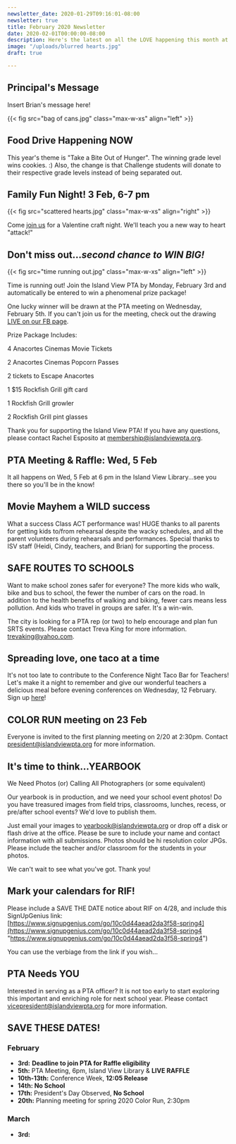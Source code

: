 ```yaml
---
newsletter_date: 2020-01-29T09:16:01-08:00
newsletter: true
title: February 2020 Newsletter
date: 2020-02-01T00:00:00-08:00
description: Here's the latest on all the LOVE happening this month at Island View!
image: "/uploads/blurred hearts.jpg"
draft: true

---
```

## Principal's Message

Insert Brian's message here!

{{< fig src="bag of cans.jpg" class="max-w-xs" align="left" >}}

## Food Drive Happening NOW

This year's theme is "Take a Bite Out of Hunger". The winning grade level wins cookies. :) Also, the change is that Challenge students will donate to their respective grade levels instead of being separated out.

## Family Fun Night! 3 Feb, 6-7 pm

{{< fig src="scattered hearts.jpg" class="max-w-xs" align="right" >}}

Come [join us](https://www.facebook.com/events/755958311580824/) for a Valentine craft night. We'll teach you a new way to heart "attack!"

## Don't miss out...**_second chance_** **_to WIN BIG!_**

{{< fig src="time running out.jpg" class="max-w-xs" align="left" >}}

Time is running out! Join the Island View PTA by Monday, February 3rd and automatically be entered to win a phenomenal prize package!

One lucky winner will be drawn at the PTA meeting on Wednesday, February 5th. If you can't join us for the meeting, check out the drawing [LIVE on our FB page](https://www.facebook.com/IslandViewPTA/). 

Prize Package Includes:

4 Anacortes Cinemas Movie Tickets

2 Anacortes Cinemas Popcorn Passes

2 tickets to Escape Anacortes

1 $15 Rockfish Grill gift card

1 Rockfish Grill growler

2 Rockfish Grill pint glasses

Thank you for supporting the Island View PTA! If you have any questions, please contact Rachel Esposito at [membership@islandviewpta.org](mailto:membership@islandviewpta.org).

## PTA Meeting & Raffle: Wed, 5 Feb

It all happens on Wed, 5 Feb at 6 pm in the Island View Library...see you there so you'll be in the know!

## Movie Mayhem a WILD success

What a success Class ACT performance was! HUGE thanks to all parents for getting kids to/from rehearsal despite the wacky schedules, and all the parent volunteers during rehearsals and performances. Special thanks to ISV staff (Heidi, Cindy, teachers, and Brian) for supporting the process. 

## SAFE ROUTES TO SCHOOLS

Want to make school zones safer for everyone? The more kids who walk, bike and bus to school, the fewer the number of cars on the road. In addition to the health benefits of walking and biking, fewer cars means less pollution. And kids who travel in groups are safer. It's a win-win.

The city is looking for a PTA rep (or two) to help encourage and plan fun SRTS events. Please contact Treva King for more information. [trevaking@yahoo.com](mailto:trevaking@yahoo.com).

## Spreading love, one taco at a time

It's not too late to contribute to the Conference Night Taco Bar for Teachers! Let's make it a night to remember and give our wonderful teachers a delicious meal before evening conferences on Wednesday, 12 February. Sign up [here](https://www.signupgenius.com/go/10C0D44AEAD2DA3F58-conference6)!

## COLOR RUN meeting on 23 Feb

Everyone is invited to the first planning meeting on 2/20 at 2:30pm. Contact [president@islandviewpta.org](mailto:president@islandviewpta.org) for more information.

## It's time to think...YEARBOOK

We Need Photos (or) Calling All Photographers (or some equivalent)

Our yearbook is in production, and we need your school event photos! Do you have treasured images from field trips, classrooms, lunches, recess, or pre/after school events? We'd love to publish them.

Just email your images to [yearbook@islandviewpta.org](mailto:yearbook@islandviewpta.org) or drop off a disk or flash drive at the office. Please be sure to include your name and contact information with all submissions. Photos should be hi resolution color JPGs. Please include the teacher and/or classroom for the students in your photos.

We can't wait to see what you've got. Thank you!

## Mark your calendars for RIF!

Please include a SAVE THE DATE notice about RIF on 4/28, and include this SignUpGenius link: [https://www.signupgenius.com/go/10c0d44aead2da3f58-spring4](https://www.signupgenius.com/go/10c0d44aead2da3f58-spring4 "https://www.signupgenius.com/go/10c0d44aead2da3f58-spring4")

You can use the verbiage from the link if you wish...

## PTA Needs YOU

Interested in serving as a PTA officer? It is not too early to start exploring this important and enriching role for next school year. Please contact [vicepresident@islandviewpta.org](mailto:vicepresident@islandviewpta.org) for more information.

## SAVE THESE DATES!

### February

* **3rd:**  **Deadline to join PTA for Raffle eligibility**
* **5th:**  PTA Meeting, 6pm, Island View Library & **LIVE RAFFLE**
* **10th-13th:**  Conference Week, **12:05 Release**
* **14th:  No School**
* **17th:**  President's Day Observed, **No School**
* **20th:** Planning meeting for spring 2020 Color Run, 2:30pm

### March

* **3rd:**